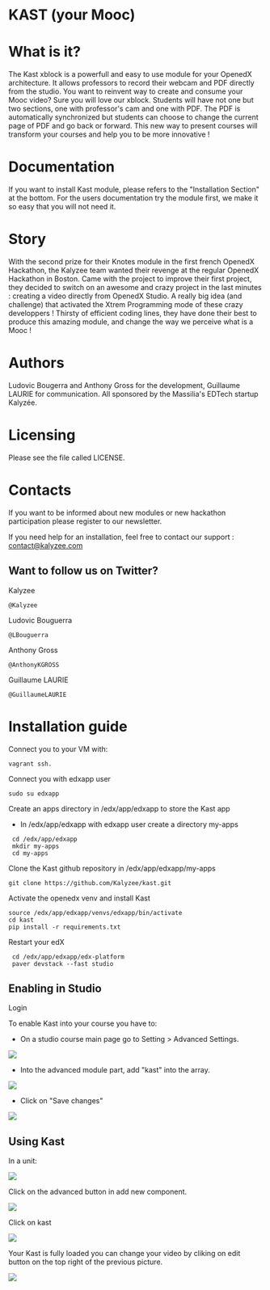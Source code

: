 # KAST (your Mooc)
  
  
# What is it?

The Kast xblock is a powerfull and easy to use module for your OpenedX architecture. It allows professors to  record their webcam and PDF directly from the studio.
You want to reinvent way to create and consume your Mooc video? Sure you will love our xblock. Students will have not one but two sections, one with professor's cam and one with PDF. The PDF is automatically synchronized but students can choose to change the current page of PDF and go back or forward.
This new way to present courses will transform your courses and help you to be more innovative !

# Documentation

If you want to install Kast module, please refers to the "Installation Section" at the bottom. For the users documentation try the module first, we make it so easy that you will not need it.

# Story

With the second prize for their Knotes module in the first french OpenedX Hackathon, the Kalyzee team wanted their revenge at the regular OpenedX Hackathon in Boston. Came with the project to improve their first project, they decided to switch on an awesome and crazy project in the last minutes : creating a video directly from OpenedX Studio.
A really big idea (and challenge) that activated the Xtrem Programming mode of these crazy developpers !
Thirsty of efficient coding lines, they have done their best to produce this amazing module, and change the way we perceive what is a Mooc !

# Authors

Ludovic Bougerra and Anthony Gross for the development, Guillaume LAURIE for communication.
All sponsored by the Massilia's EDTech startup Kalyzée.

# Licensing

Please see the file called LICENSE.

# Contacts

If you want to be informed about new modules or new hackathon participation
        please register to our newsletter.


If you need help for an installation, feel free to contact our support :
        contact@kalyzee.com


##  Want to follow us on Twitter?

Kalyzee 
```
@Kalyzee
```
Ludovic Bouguerra
```
@LBouguerra
```
Anthony Gross
```
@AnthonyKGROSS
```
Guillaume LAURIE
```
@GuillaumeLAURIE
```
        
# Installation guide

Connect you to your VM with:
```
vagrant ssh.
```

Connect you with edxapp user

```
sudo su edxapp
```

Create an apps directory in /edx/app/edxapp to store the Kast app
- In /edx/app/edxapp with edxapp user create a directory my-apps

``` 
 cd /edx/app/edxapp
 mkdir my-apps
 cd my-apps
```

Clone the Kast github repository in /edx/app/edxapp/my-apps
``` 
git clone https://github.com/Kalyzee/kast.git
``` 

Activate the openedx venv and install Kast
```
source /edx/app/edxapp/venvs/edxapp/bin/activate
cd kast
pip install -r requirements.txt
```


Restart your edX
```
 cd /edx/app/edxapp/edx-platform
 paver devstack --fast studio
```
## Enabling in Studio

Login 

To enable Kast into your course you have to:
  - On a studio course main page go to Setting > Advanced Settings.
  
![](http://www.kalyzee.com/wp-content/uploads/2015/09/edx-advanced-setting-enabling-knotes.png)

  - Into the advanced module part, add "kast" into the array.

  
![](http://www.kalyzee.com/wp-content/uploads/2015/09/edx-advanced-setting-enabling-knotes-in-form.png)

  - Click on "Save changes"

![](http://www.kalyzee.com/wp-content/uploads/2015/09/edx-knotes-visual-feedback-installation.png)

## Using Kast 
In a unit: 

![](http://www.kalyzee.com/wp-content/uploads/2015/09/edx-knotes-usage-plugin-selection.png)

Click on the advanced button in add new component.

![](http://www.kalyzee.com/wp-content/uploads/2015/09/edx-knotes-selection-unit.png)

Click on kast

![](http://www.kalyzee.com/wp-content/uploads/2015/09/edx-knotes-preview.png)

Your Kast is fully loaded you can change your video by cliking on edit button on the top right of the previous picture.

![](http://www.kalyzee.com/wp-content/uploads/2015/09/edx-knotes-select-video-url.png)
